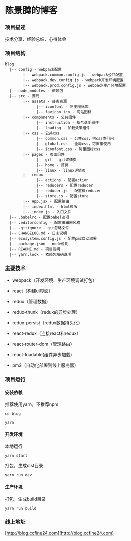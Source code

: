 # 陈景腾的博客

### 项目描述

技术分享、经验总结、心得体会

### 项目结构

```
blog
  |-- config - webpack配置
        |-- webpack.common.config.js - webpack公共配置
        |-- webpack.dev.config.js - webpack开发环境配置
		|-- webpack.prod.config.js - webpack生产环境配置
  |-- node_modules - 依赖包
  |-- src - 源码
	    |-- assets - 静态资源
			  |-- iconfont - 阿里图标库
			  |-- favicon.ico - 网站图标
		|-- components - 公共组件
			  |-- instruction - 指令说明组件
			  |-- loading - 加载效果组件
		|-- css - 公共css
              |-- common.css - 公共css，供css类引用
              |-- global.css - 全局css，可直接使用
              |-- iconfont.css - 阿里图标css
		|-- pages - 页面组件
              |-- git - git详情页
              |-- home - 首页
              |-- linux - linux详情页
		|-- redux
              |-- actions - 配置action
              |-- reducers - 配置reducer
              |-- reducer.js - 配置根reducer
              |-- store.js - 配置store
		|-- App.jsx - 配置路由
		|-- index.html - html模版
		|-- index.js - 入口文件
  |-- .babelrc - 配置babel选项
  |-- .editorconfig - 配置编辑器风格
  |-- .gitignore - git忽略文件
  |-- CHANGELOG.md - 日志说明
  |-- ecosystem.config.js - 配置pm2自动部署
  |-- package.json - node说明
  |-- README.md - 项目说明
  |-- yarn.lock - 依赖包精确说明
```

### 主要技术

* webpack（开发环境、生产环境调试打包）

* react（构建ui界面）

* redux（管理数据）

* redux-thunk（redux的异步处理）

* redux-persist（redux数据持久化）

* react-redux（连接react和redux）

* react-router-dom（管理路由）

* react-loadable(组件异步加载)

* pm2（自动化部署到线上服务器）

### 项目运行

#### 安装依赖

推荐使用yarn，不推荐npm

    cd blog

    yarn

#### 开发环境

本地运行

    yarn start

打包，生成dist目录
	
    yarn run dev

#### 生产环境

打包，生成build目录

    yarn run build

### 线上地址

[http://blog.ccfine24.com](http://blog.ccfine24.com)